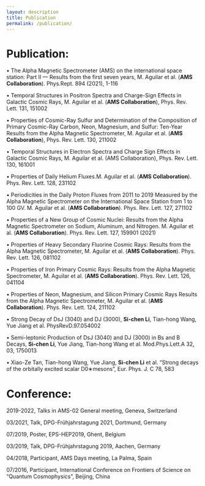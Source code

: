 ```yaml
---
layout: description
title: Publication
permalink: /publication/
---
```


# Publication: 

• The Alpha Magnetic Spectrometer (AMS) on the international space station: Part II — Results from the first seven years, M. Aguilar et al. (**AMS Collaboration**). Phys.Rept. 894 (2021), 1-116

• Temporal Structures in Positron Spectra and Charge-Sign Effects in Galactic Cosmic Rays, M. Aguilar et al. (**AMS Collaboration**), Phys. Rev. Lett. 131, 151002 

• Properties of Cosmic-Ray Sulfur and Determination of the Composition of Primary Cosmic-Ray Carbon, Neon, Magnesium, and Sulfur: Ten-Year Results from the Alpha Magnetic Spectrometer, M. Aguilar et al. (**AMS Collaboration**), Phys. Rev. Lett. 130, 211002 

• Temporal Structures in Electron Spectra and Charge Sign Effects in Galactic Cosmic Rays, M. Aguilar et al. (AMS Collaboration), Phys. Rev. Lett. 130, 161001

• Properties of Daily Helium Fluxes.M. Aguilar et al. (**AMS Collaboration**). Phys. Rev. Lett. 128, 231102

• Periodicities in the Daily Proton Fluxes from 2011 to 2019 Measured by the Alpha Magnetic Spectrometer on the International Space Station from 1 to 100 GV. M. Aguilar et al. (**AMS Collaboration**). Phys. Rev. Lett. 127, 271102

• Properties of a New Group of Cosmic Nuclei: Results from the Alpha Magnetic Spectrometer on Sodium, Aluminum, and Nitrogen. M. Aguilar et al. (**AMS Collaboration**). Phys. Rev. Lett. 127, 159901 (2021)

• Properties of Heavy Secondary Fluorine Cosmic Rays: Results from the Alpha Magnetic Spectrometer, M. Aguilar et al. (**AMS Collaboration**). Phys. Rev. Lett. 126, 081102

• Properties of Iron Primary Cosmic Rays: Results from the Alpha Magnetic Spectrometer, M. Aguilar et al. (**AMS Collaboration**). Phys. Rev. Lett. 126, 041104

• Properties of Neon, Magnesium, and Silicon Primary Cosmic Rays Results from the Alpha Magnetic Spectrometer, M. Aguilar et al. (**AMS Collaboration**). Phys. Rev. Lett. 124, 211102

• Strong Decay of DsJ (3040) and DJ (3000), **Si-chen Li**, Tian-hong Wang, Yue Jiang et al. PhysRevD.97.054002

• Semi-leptonic Production of DsJ (3040) and DJ (3000) in Bs and B Decays, **Si-chen Li**, Yue Jiang, Tian-hong Wang et al. Mod.Phys.Lett.A 32, 03, 1750013

• Xiao-Ze Tan, Tian-hong Wang, Yue Jiang, **Si-chen Li** et al. “Strong decays of the orbitally excited scalar D0∗mesons”, Eur. Phys. J. C 78, 583

# Conference:

2019-2022, Talks in AMS-02 General meeting, Geneva, Switzerland

03/2021, Talk, DPG-Frühjahrstagung 2021, Dortmund, Germany

07/2019, Poster, EPS-HEP2019, Ghent, Belgium

03/2019, Talk, DPG-Frühjahrstagung 2019, Aachen, Germany

04/2018, Participant, AMS Days meeting, La Palma, Spain

07/2016, Participant, International Conference on Frontiers of Science on “Quantum Cosmophysics”, Beijing, China







 